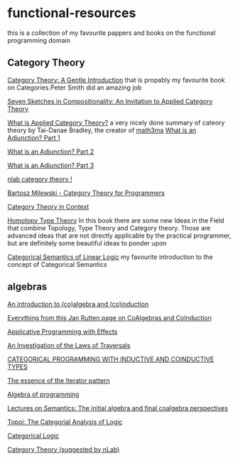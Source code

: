# functional-resources


this is a collection of my favourite pappers and books on the functional programming domain 


## Category Theory 
[Category Theory: A Gentle Introduction](https://www.logicmatters.net/categories/) that is propably my favourite book on Categories.Peter Smith did an amazing job  

[Seven Sketches in Compositionality: An Invitation to Applied Category Theory](https://arxiv.org/abs/1803.05316)

[What is Applied Category Theory?](https://arxiv.org/abs/1809.05923) a very nicely done summary of cateory theory by Tai-Danae Bradley, the creator of [math3ma](https://www.math3ma.com/categories/category-theory)
[What is an Adjunction? Part 1](https://www.math3ma.com/blog/what-is-an-adjunction-part-1)

[What is an Adjunction? Part 2](https://www.math3ma.com/blog/what-is-an-adjunction-part-2)

[What is an Adjunction? Part 3](https://www.math3ma.com/blog/what-is-an-adjunction-part-3)

[nlab category theory !](https://ncatlab.org/nlab/show/category+theory)

[Bartosz Milewski - Category Theory for Programmers ](https://www.google.com/url?sa=t&rct=j&q=&esrc=s&source=web&cd=14&cad=rja&uact=8&ved=2ahUKEwjwsI3q9d3lAhXGfFAKHfAeAh8QFjANegQIAhAC&url=https%3A%2F%2Funglueit-files.s3.amazonaws.com%2Febf%2Fe90890f0a6ea420c9825657d6f3a851d.pdf&usg=AOvVaw0zhLdYBYLTEXUr-mBJql7k)

[Category Theory in Context](http://www.math.jhu.edu/~eriehl/context.pdf)


[ Homotopy Type Theory](https://homotopytypetheory.org/book/) In this book there are some new Ideas in the Field that combine Topology, Type Theory and Category theory. Those are advanced ideas that are not directly applicable by the practical programmer, but are definitely some beautiful ideas to ponder upon

[Categorical Semantics of Linear Logic](https://www.irif.fr/~mellies//mpri/mpri-ens/biblio/categorical-semantics-of-linear-logic.pdf) my favourite introduction to the concept of Categorical Semantics

## algebras

[An introduction to (co)algebra and (co)induction](https://homepages.cwi.nl/~janr/papers/files-of-papers/2011_Jacobs_Rutten_new.pdf)

[Everything from this  Jan Rutten page on CoAlgebras and CoInduction](https://homepages.cwi.nl/~janr/papers/)

[Applicative Programming with Effects](http://www.staff.city.ac.uk/~ross/papers/Applicative.html)

[An Investigation of the Laws of Traversals](https://arxiv.org/abs/1202.2919)

[CATEGORICAL PROGRAMMING WITH INDUCTIVE AND COINDUCTIVE TYPES ](http://citeseerx.ist.psu.edu/viewdoc/summary?doi=10.1.1.97.5948)

[The essence of the Iterator pattern](https://www.researchgate.net/publication/220676565_The_essence_of_the_Iterator_pattern)

[Algebra of programming](https://www.google.com/url?sa=t&rct=j&q=&esrc=s&source=web&cd=8&cad=rja&uact=8&ved=2ahUKEwiCxvOA2v7lAhXS-KQKHZ58DEEQFjAHegQIAhAC&url=https%3A%2F%2Fthemattchan.com%2Fdocs%2Falgprog.pdf&usg=AOvVaw02sObW8TU9HwvqaIz46w05)

[Lectures on Semantics: The initial algebra and final coalgebra perspectives ](http://citeseerx.ist.psu.edu/viewdoc/download;jsessionid=1CED3B938A52E68E720186AE2C693C7D?doi=10.1.1.46.6839&rep=rep1&type=pdf)

[Topoi: The Categorial Analysis of Logic](https://projecteuclid.org/euclid.bia/1403013939#toc)



[Categorical Logic](https://github.com/awodey/CatLogNotes)

[Category Theory (suggested by nLab)](http://www.andrew.cmu.edu/course/80-413-713/)
